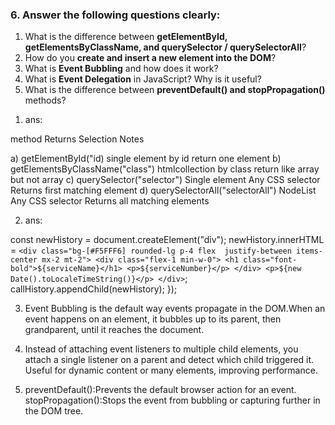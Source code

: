 

### 6. Answer the following questions clearly:

1. What is the difference between **getElementById, getElementsByClassName, and querySelector / querySelectorAll**?
2. How do you **create and insert a new element into the DOM**?
3. What is **Event Bubbling** and how does it work?
4. What is **Event Delegation** in JavaScript? Why is it useful?
5. What is the difference between **preventDefault() and stopPropagation()** methods?

1) ans:

method                                  Returns              Selection             Notes

a) getElementById("id)                 single element         by id               return one element 
b) getElementsByClassName("class")     htmlcollection         by class            return like array but not array
c) querySelector("selector")           Single element         Any CSS selector     Returns first matching element
d) querySelectorAll("selectorAll")     NodeList               Any CSS selector     Returns all matching elements


2) ans:

const newHistory = document.createElement("div");
        newHistory.innerHTML = `
            <div class="bg-[#F5FFF6] rounded-lg p-4 flex  justify-between items-center mx-2 mt-2">
                <div class="flex-1 min-w-0">
                    <h1 class="font-bold">${serviceName}</h1>
                    <p>${serviceNumber}</p>
                </div>
                <p>${new Date().toLocaleTimeString()}</p>
            </div>
        `;
        callHistory.appendChild(newHistory);
    });

3)  Event Bubbling is the default way events propagate in the DOM.When an event happens on an element, it bubbles up to its parent, then grandparent, until it reaches the document.

4)  Instead of attaching event listeners to multiple child elements, you attach a single listener on a parent   and  detect which child triggered it.
Useful for dynamic content or many elements, improving performance.

5) preventDefault():Prevents the default browser action for an event.
   stopPropagation():Stops the event from bubbling or capturing further in the DOM tree.